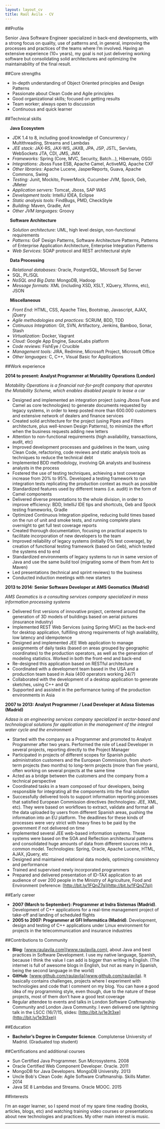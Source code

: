 ```yaml
---
layout: layout_cv
title: Raúl Ávila - CV
---
```


##Profile

Senior Java Software Engineer specialized in back-end developments, with a strong focus on quality, use of patterns and, in general, improving the processes and practices of the teams where I’m involved. Having an extensive experience (10+ years), my goal is not just delivering working software but consolidating solid architectures and optimizing the maintainability of the final result.

##Core strengths

* In-depth understanding of Object Oriented principles and Design Patterns
* Passionate about Clean Code and Agile principles
* Good organizational skills; focused on getting results
* Team worker; always open to discussion
* Continuous and quick learner

##Technical skills

&nbsp;&nbsp;&nbsp;&nbsp;**Java Ecosystem**

* JDK 1.4 to 8, including good knowledge of Concurrency / Multithreading, Streams and Lambdas
* *JEE stack:* JAX-RS, JAX-WS, JAXB, JPA, JSP, JSTL, Servlets, WebSockets  JTA, CDI, JMS, JMX
* *Frameworks:* Spring (Core, MVC, Security, Batch...), Hibernate, OSGi
* *Integrations:* Jboss Fuse ESB, Apache Camel, ActiveMQ, Apache CXF
* *Other libraries:* Apache Lucene, JasperReports, Guava, Apache Commons, Swing
* *Testing:* Junit, Mockito, PowerMock, Cucumber JVM, Spock, Geb, JMeter
* *Application servers:* Tomcat, Jboss, SAP WAS
* *Development tools:* IntelliJ IDEA, Eclipse
* *Static analysis tools:* FindBugs, PMD, CheckStyle
* *Building:* Maven, Gradle, Ant
* *Other JVM languages:* Groovy

&nbsp;&nbsp;&nbsp;&nbsp;**Software Architecture**

* *Solution architecture:* UML, high level design, non-functional requirements
* *Patterns:* GoF Design Patterns, Software Architecture Patterns, Patterns of Enterprise Application Architecture, Enterprise Integration Patterns
* *Web Services:* SOAP protocol and REST architectural style

&nbsp;&nbsp;&nbsp;&nbsp;**Data Processing**

* *Relational databases:* Oracle, PostgreSQL, Microsoft Sql Server
* SQL, PL/SQL
* *NoSQL and Big Data:* MongoDB, Hadoop
* *Message formats:* XML (including XSD, XSLT, XQuery, Xforms, etc), JSON

&nbsp;&nbsp;&nbsp;&nbsp;**Miscellaneous**

* *Front End:* HTML, CSS, Apache Tiles, Bootstrap, Javascript, AJAX, jQuery
* *Agile methodologies and practices:* SCRUM, BDD, TDD
* *Cotinuous Integration:* Git, SVN, Artifactory, Jenkins, Bamboo, Sonar, Stash
* *Virtualization:* Docker, Vagrant
* *Cloud:* Google App Engine, SauceLabs platform
* *Code reviews:* FishEye / Crucible
* *Management tools:* JIRA, Redmine, Microsoft Project, Microsoft Office
* *Other languages:* C, C++, Visual Basic for Applications

##Work experience

**2014 to present: Analyst Programmer at  Motability Operations (London)**

*Motability Operations is a financial not-for-profit company that operates the Motability Scheme, which enables disabled people to lease a car*

* Designed and implemented an integration project (using Jboss Fuse and Camel as core technologies) to generate documents requested  by legacy systems, in order to keep posted more than 600.000 customers and extensive network of dealers and finance services
* Created solid architecture for the project (using Pipes and Filters architecture, plus well-known Design Patterns), to minimize the effort when the business requests adding new letters
* Attention to non-functional requirements (high availability, transactions, audit, etc)
* Improved development processes and guidelines in the team, using Clean Code, refactoring,  code reviews and static analysis tools as techniques to reduce the technical debt
* Implemented BDD methodology, involving QA analysts and business analysts in the process
* Fostered the use of testing techniques, achieving a test coverage increase from 20% to 95%. Developed a testing framework to run integration tests replicating the production context as much as possible
* Standardized features used by different teams (i.e. audit) in the form of Camel components
* Delivered diverse  presentations to the whole division, in order to improve efficiency: BDD, IntelliJ IDE tips and shortcuts, Geb and Spock testing frameworks, Gradle
* Optimized Continuous Integration pipeline, reducing build times based on the run of unit and smoke tests, and running complete plans overnight to get full test coverage reports
* Created thorough documentation, focusing on practical aspects to facilitate incorporation of new developers to the team
* Improved reliability of legacy systems (initially 0% test coverage), by creation of functional testing framework (based on Geb), which tested the systems end to end
* Standardized environments of legacy systems to run in same version of Java and use the same build tool (migrating some of them from Ant to Maven)
* Led presentations (technical and sprint reviews) to the business
* Conducted induction meetings with new starters

**2013 to 2014: Senior Software Developer at AMS Geomatics (Madrid)**

*AMS Geomatics is a consulting services company specialized in mass information processing systems*

* Delivered first versions of innovative project, centered around the generation of 3D models of buildings based on aerial pictures (insurance industry)
* Implemented REST Web Services (using Spring MVC) as the back-end for desktop application, fulfilling strong requirements of high availability, low latency and idempotence
* Designed and implemented JEE Web application to manage assignments of daily tasks (based on areas grouped by geographic coordinates) to the production operators, as well as the generation of modeling statistics. Worked in both the front-end and back-end
* Re-designed this application based on RESTful architecture
* Coordinated with a development team based in the USA and a production team based in Asia (400 operators working 24/7)
* Collaborated with the development of a desktop application to generate sketches, using C++ and Qt
* Supported and assisted in the performance tuning of the production environments in Asia

**2007 to 2013: Analyst Programmer / Lead Developer at Adasa Sistemas (Madrid)**

*Adasa is an engineering services company specialized in sector-based and technological solutions for application in the management of the integral water cycle and the environment*

* Started with the company as a Programmer and promoted to Analyst Programmer after two years.  Performed the role of Lead Developer in several projects, reporting directly to the Project Manager
* Participated in projects of different scopes for Spanish public administration customers and the European Commission, from short-term projects (two months) to long-term projects (more than five years), often working on several projects at the same time
* Acted as a bridge between the customers and the company from a technical perspective
* Coordinated tasks in a team composed of four developers, being responsible for integrating all the components into the final solution
* Successfully delivered tools to support information reporting processes that satisfied European Commission directives (technologies: JEE, XML, etc). They were based on workflows to extract, validate and format all the data uploaded by users from different Spanish areas, pushing the information into an EU platform. The deadlines for these kinds of processes were very strict with heavy fines to be paid by the government if not delivered on time
* Implemented several JEE web-based information systems. These systems were based on the SOA and Reflection architectural patterns and consolidated huge amounts of data from different sources into a common model. Technologies: Spring, Oracle, Apache Lucene, HTML, AJAX, jQuery, etc
* Designed and maintained relational data models, optimizing consistency and performance
* Trained and supervised newly incorporated programmers
* Prepared and delivered presentation of ID-TAX application to an audience of over 200 people in the Ministry of Agriculture, Food and Environment (reference: [http://bit.ly/1FQnZ7q](http://bit.ly/1FQnZ7q))

##Early career

* **2007 (March to September): Programmer at Indra Sistemas (Madrid)**. Development of C++ applications for a real-time management project of take-off and landing of scheduled flights
* **2005 to 2007: Programmer at GFI Informática (Madrid)**. Development, design and testing of C++ applications under Linux environment for projects in the telecommunication and insurance industries

##Contributions to Community

* **Blog**: [www.raulavila.com](www.raulavila.com), about Java and best practices in Software Development. I use my native language, Spanish, because I think the value I can add is bigger than writing in English. (The internet is full of awesome blogs in English, but not as many in Spanish, being the second language in the world)
* **GitHub**: [www.github.com/raulavila](www.github.com/raulavila). It basically contains challenges, projects where I experiment with technologies and code that I comment on my blog. You can have a good idea of my programming style, even though, due to the nature of these projects, most of them don’t have a good test coverage
* Regular attendee to events and talks in London Software Craftmanship Community and London Java Community. I even delivered one lightning talk in the LSCC (16/7/15, slides: [http://bit.ly/1e3t3xe](http://bit.ly/1e3t3xe))

##Education

* **Bachelor’s Degree in Computer Science**. Complutense University of Madrid. (Graduated top student)

##Certifications and additional courses

* Sun Certified Java Programmer. Sun Microsystems. 2008
* Oracle Certified Web Component Developer. Oracle. 2011
* MongoDB for Java Developers. MongoDB University. 2013
* Uncle Bob's Clean Code: Agile Software Craftmanship. Skills Matter. 2014
* Java SE 8 Lambdas and Streams. Oracle MOOC. 2015

##Interests

I’m an eager learner, so I spend most of my spare time reading (books, articles, blogs, etc) and watching training video courses or presentations about new technologies and practices. My other main interest is music.

<hr/>
